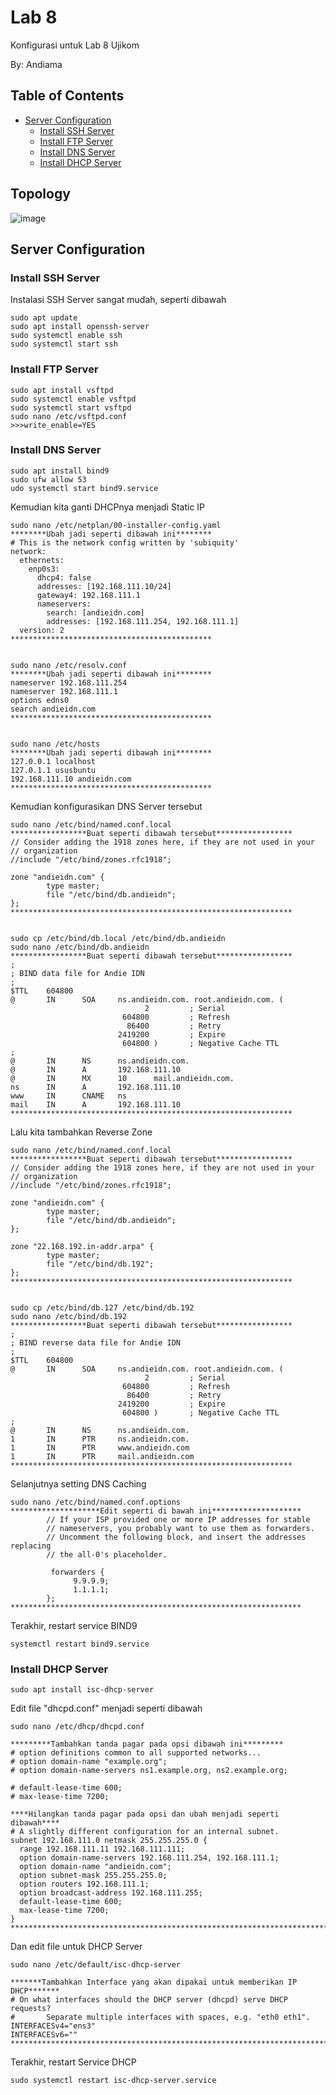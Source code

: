# Lab 8
Konfigurasi untuk Lab 8 Ujikom

By: Andiama

## Table of Contents
- [Server Configuration](#server-configuration)
  * [Install SSH Server](#install-ssh-server)
  * [Install FTP Server](#install-ftp-server)
  * [Install DNS Server](#install-dns-server)
  * [Install DHCP Server](#install-dhcp-server)

## Topology
![image](https://user-images.githubusercontent.com/100014814/160049895-6f7f0696-4831-49f7-bfd2-906fcc04538d.png)

## Server Configuration

### Install SSH Server
Instalasi SSH Server sangat mudah, seperti dibawah
```
sudo apt update
sudo apt install openssh-server
sudo systemctl enable ssh
sudo systemctl start ssh
```

### Install FTP Server
```
sudo apt install vsftpd
sudo systemctl enable vsftpd
sudo systemctl start vsftpd
sudo nano /etc/vsftpd.conf
>>>write_enable=YES
```

### Install DNS Server
```
sudo apt install bind9
sudo ufw allow 53
udo systemctl start bind9.service
```

Kemudian kita ganti DHCPnya menjadi Static IP
```
sudo nano /etc/netplan/00-installer-config.yaml
********Ubah jadi seperti dibawah ini********
# This is the network config written by 'subiquity'
network:
  ethernets:
    enp0s3:
      dhcp4: false
      addresses: [192.168.111.10/24]
      gateway4: 192.168.111.1
      nameservers:
        search: [andieidn.com]
        addresses: [192.168.111.254, 192.168.111.1]
  version: 2
*********************************************


sudo nano /etc/resolv.conf
********Ubah jadi seperti dibawah ini********
nameserver 192.168.111.254
nameserver 192.168.111.1
options edns0
search andieidn.com
*********************************************


sudo nano /etc/hosts
********Ubah jadi seperti dibawah ini********
127.0.0.1 localhost
127.0.1.1 ususbuntu
192.168.111.10 andieidn.com
*********************************************
```

Kemudian konfigurasikan DNS Server tersebut
```
sudo nano /etc/bind/named.conf.local
*****************Buat seperti dibawah tersebut*****************
// Consider adding the 1918 zones here, if they are not used in your
// organization
//include "/etc/bind/zones.rfc1918";

zone "andieidn.com" {
        type master;
        file "/etc/bind/db.andieidn";
};
***************************************************************


sudo cp /etc/bind/db.local /etc/bind/db.andieidn
sudo nano /etc/bind/db.andieidn
*****************Buat seperti dibawah tersebut*****************
;
; BIND data file for Andie IDN
;
$TTL    604800
@       IN      SOA     ns.andieidn.com. root.andieidn.com. (
                              2         ; Serial
                         604800         ; Refresh
                          86400         ; Retry
                        2419200         ; Expire
                         604800 )       ; Negative Cache TTL
;
@       IN      NS      ns.andieidn.com.
@       IN      A       192.168.111.10
@       IN      MX      10      mail.andieidn.com.
ns      IN      A       192.168.111.10
www     IN      CNAME   ns
mail    IN      A       192.168.111.10
***************************************************************
```

Lalu kita tambahkan Reverse Zone
```
sudo nano /etc/bind/named.conf.local
*****************Buat seperti dibawah tersebut*****************
// Consider adding the 1918 zones here, if they are not used in your
// organization
//include "/etc/bind/zones.rfc1918";

zone "andieidn.com" {
        type master;
        file "/etc/bind/db.andieidn";
};

zone "22.168.192.in-addr.arpa" {
        type master;
        file "/etc/bind/db.192";
};
***************************************************************


sudo cp /etc/bind/db.127 /etc/bind/db.192
sudo nano /etc/bind/db.192
*****************Buat seperti dibawah tersebut*****************
;
; BIND reverse data file for Andie IDN
;
$TTL    604800
@       IN      SOA     ns.andieidn.com. root.andieidn.com. (
                              2         ; Serial
                         604800         ; Refresh
                          86400         ; Retry
                        2419200         ; Expire
                         604800 )       ; Negative Cache TTL
;
@       IN      NS      ns.andieidn.com.
1       IN      PTR     ns.andieidn.com.
1       IN      PTR     www.andieidn.com
1       IN      PTR     mail.andieidn.com
***************************************************************
```


Selanjutnya setting DNS Caching
```
sudo nano /etc/bind/named.conf.options
********************Edit seperti di bawah ini********************
        // If your ISP provided one or more IP addresses for stable
        // nameservers, you probably want to use them as forwarders.
        // Uncomment the following block, and insert the addresses replacing
        // the all-0's placeholder.

         forwarders {
              9.9.9.9;
              1.1.1.1;
        };
*****************************************************************
```

Terakhir, restart service BIND9
```
systemctl restart bind9.service
```

### Install DHCP Server
```
sudo apt install isc-dhcp-server
```

Edit file "dhcpd.conf" menjadi seperti dibawah
```
sudo nano /etc/dhcp/dhcpd.conf

*********Tambahkan tanda pagar pada opsi dibawah ini*********
# option definitions common to all supported networks...
# option domain-name "example.org";
# option domain-name-servers ns1.example.org, ns2.example.org;

# default-lease-time 600;
# max-lease-time 7200;

****Hilangkan tanda pagar pada opsi dan ubah menjadi seperti dibawah****
# A slightly different configuration for an internal subnet.
subnet 192.168.111.0 netmask 255.255.255.0 {
  range 192.168.111.11 192.168.111.111;
  option domain-name-servers 192.168.111.254, 192.168.111.1;
  option domain-name "andieidn.com";
  option subnet-mask 255.255.255.0;
  option routers 192.168.111.1;
  option broadcast-address 192.168.111.255;
  default-lease-time 600;
  max-lease-time 7200;
}
************************************************************************
```

Dan edit file untuk DHCP Server
```
sudo nano /etc/default/isc-dhcp-server

*******Tambahkan Interface yang akan dipakai untuk memberikan IP DHCP*******
# On what interfaces should the DHCP server (dhcpd) serve DHCP requests?
#       Separate multiple interfaces with spaces, e.g. "eth0 eth1".
INTERFACESv4="ens3"
INTERFACESv6=""
****************************************************************************
```

Terakhir, restart Service DHCP
```
sudo systemctl restart isc-dhcp-server.service
```
